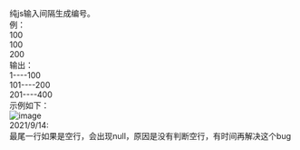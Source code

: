 纯js输入间隔生成编号。  
例：  
100  
100  
200  
输出：  
1----100  
101----200  
201----400    
示例如下：  
![image](https://user-images.githubusercontent.com/50273609/133199505-d22ee99c-24d6-41f5-96ee-8666b9283e2b.png)  
2021/9/14:  
最尾一行如果是空行，会出现null，原因是没有判断空行，有时间再解决这个bug  
